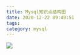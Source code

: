 ```yaml
---
title: Mysql知识点结构图
date: 2020-12-22 09:49:51
tags:
category: mysql
---
```


![](http://119.29.18.20/img/mysql_struct.png)